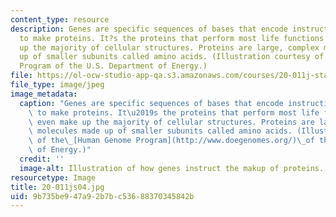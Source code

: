 ```yaml
---
content_type: resource
description: Genes are specific sequences of bases that encode instructions on how
  to make proteins. It?s the proteins that perform most life functions and even make
  up the majority of cellular structures. Proteins are large, complex molecules made
  up of smaller subunits called amino acids. (Illustration courtesy of the Human Genome
  Program of the U.S. Department of Energy.)
file: https://ol-ocw-studio-app-qa.s3.amazonaws.com/courses/20-011j-statistical-thermodynamics-of-biomolecular-systems-be-011j-spring-2004/9b735be947a92b7bc53688370345842b_20-011js04.jpg
file_type: image/jpeg
image_metadata:
  caption: "Genes are specific sequences of bases that encode instructions on how\
    \ to make proteins. It\u2019s the proteins that perform most life functions and\
    \ even make up the majority of cellular structures. Proteins are large, complex\
    \ molecules made up of smaller subunits called amino acids. (Illustration courtesy\
    \ of the\_[Human Genome Program](http://www.doegenomes.org/)\_of the U.S. Department\
    \ of Energy.)"
  credit: ''
  image-alt: Illustration of how genes instruct the makup of proteins.
resourcetype: Image
title: 20-011js04.jpg
uid: 9b735be9-47a9-2b7b-c536-88370345842b
---
```

